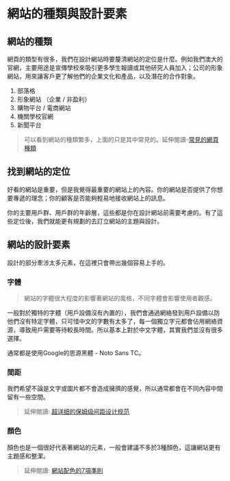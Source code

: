 # 網站的種類與設計要素

## 網站的種類
網頁的類型有很多，我們在設計網站時要釐清網站的定位是什麼。例如我們澳大的官網，主要用途是宣傳學校來吸引更多學生報讀或其他研究人員加入；公司的形象網站，用來讓客戶更了解他們的企業文化和產品，以及潛在的合作對象。

1. 部落格
2. 形象網站 （企業 / 非盈利）
3. 購物平台 / 電商網站
4. 機關學校官網
5. 新聞平台

> 可以看到網站的種類繁多，上面的只是其中常見的。延伸閱讀-[常見的網頁種類](https://rich01.com/4-webiste-types/)

## 找到網站的定位
好看的網站是重要，但是我覺得最重要的網站上的內容。你的網站是否提供了你想要專遞的理念；你的顧客是否能夠輕易地接收網站上的訊息。

你的主要用戶群、用戶群的年齡層，這些都是你在設計網站前需要考慮的。有了這些定位後，我們就能更有規劃的去訂立網站的主題與設計。

## 網站的設計要素
設計的部分牽涉太多元素，在這裡只會帶出幾個容易上手的。

### 字體
> 網站的字體很大程度的影響著網站的風格，不同字體會影響使用者觀感。

一般對於獨特的字體（用戶設備沒有內置的），我們會通過網絡發到用戶設備以防他們沒有特定字體，只可惜中文的字數有太多了，每一個獨立字元都會佔用網絡資源，導致用戶需要等待較長時間。所以基本上對於中文字體，其實我們並沒有很多選擇。

通常都是使用Google的思源黑體 - Noto Sans TC。

### 間距
我們希望不論是文字或圖片都不會造成擁擠的感覺，所以通常都會在不同內容中間留有一些空間。

> 延伸閱讀: [超详细的保姆级间距设计规范](https://www.uisdc.com/code-for-design-of-spacing#:~:text=%E9%97%B4%E8%B7%9D%E7%9A%84%E5%9F%BA%E6%95%B0%E8%B6%8A%E5%B0%8F,%E5%A4%A7%E5%A4%9A%E6%95%B0%E7%9A%84%E4%BD%BF%E7%94%A8%E5%9C%BA%E6%99%AF%E3%80%82)

### 顏色
顏色也是一個很好代表著網站的元素，一般會建議不多於3種顏色，這讓網站更有主題感和整潔。

> 延伸閱讀: [網站配色的7項準則
](https://www.corners.com.tw/article_detail/51#:~:text=%E5%BC%B7%E7%83%88%E7%9A%84%E9%A1%8F%E8%89%B2%E5%A6%82%E7%B4%85%E8%89%B2,%E5%9C%B0%E6%89%BE%E5%88%B0%E6%89%80%E9%9C%80%E5%85%A7%E5%AE%B9%E3%80%82)